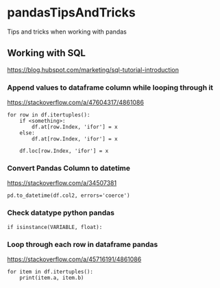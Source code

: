 # pandasTipsAndTricks
Tips and tricks when working with pandas

## Working with SQL
https://blog.hubspot.com/marketing/sql-tutorial-introduction

### Append values to dataframe column while looping through it
https://stackoverflow.com/a/47604317/4861086

```
for row in df.itertuples():
    if <something>:
        df.at[row.Index, 'ifor'] = x
    else:
        df.at[row.Index, 'ifor'] = x

    df.loc[row.Index, 'ifor'] = x
```

### Convert Pandas Column to datetime
https://stackoverflow.com/a/34507381
```
pd.to_datetime(df.col2, errors='coerce')
```

### Check datatype python pandas

```
if isinstance(VARIABLE, float):
```

### Loop through each row in dataframe pandas
https://stackoverflow.com/a/45716191/4861086
```
for item in df.itertuples():
    print(item.a, item.b)

```
